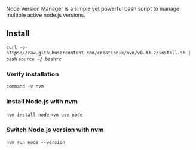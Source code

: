 Node Version Manager is a simple yet powerful bash script to manage multiple active node.js versions.

## Install 
`curl -o- https://raw.githubusercontent.com/creationix/nvm/v0.33.2/install.sh | bash`
`source ~/.bashrc`

### Verify installation
`command -v nvm`

### Install Node.js with nvm
`nvm install node`
`nvm use node`

### Switch Node.js version with nvm 
`nvm run node --version`